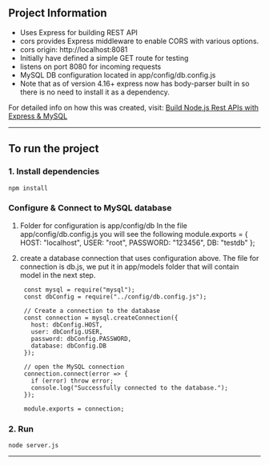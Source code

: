 ## Project Information

* Uses Express for building REST API
* cors provides Express middleware to enable CORS with various options.
* cors origin: http://localhost:8081
* Initially have defined a simple GET route for testing
* listens on port 8080 for incoming requests
* MySQL DB configuration located in app/config/db.config.js
* Note that as of version 4.16+ express now has body-parser built in so there is no need to install it as a dependency.

For detailed info on how this was created, visit: [Build Node.js Rest APIs with Express & MySQL](https://www.bezkoder.com/node-js-rest-api-express-mysql/)

---
## To run the project

### 1. Install dependencies
```
npm install
```

### Configure & Connect to MySQL database
1. Folder for configuration is app/config/db
In the file app/config/db.config.js you will see the following
        module.exports = {
		 HOST: "localhost",
         USER: "root",
         PASSWORD: "123456",
         DB: "testdb"
        };


2. create a database connection that uses configuration above.
The file for connection is db.js, we put it in app/models folder that will contain model in the next step.

		const mysql = require("mysql");
		const dbConfig = require("../config/db.config.js");

        // Create a connection to the database
        const connection = mysql.createConnection({
          host: dbConfig.HOST,
          user: dbConfig.USER,
          password: dbConfig.PASSWORD,
          database: dbConfig.DB
        });
        
        // open the MySQL connection
        connection.connect(error => {
          if (error) throw error;
          console.log("Successfully connected to the database.");
        });
        
        module.exports = connection;
      

### 2. Run
```
node server.js
```

---
